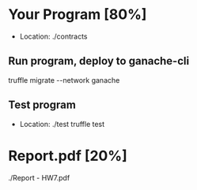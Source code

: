 # Your Program [80%]
* Location: ./contracts
## Run program, deploy to ganache-cli
truffle migrate --network ganache
## Test program
* Location: ./test
truffle test

# Report.pdf [20%]
./Report - HW7.pdf